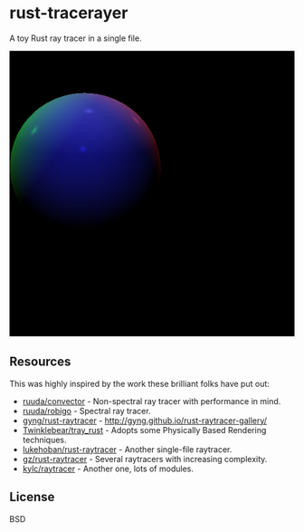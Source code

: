 # rust-tracerayer

A toy Rust ray tracer in a single file.

![](out.png)

## Resources

This was highly inspired by the work these brilliant folks have put out:

- [ruuda/convector](https://github.com/ruuda/convector) - Non-spectral ray tracer with performance in mind.
- [ruuda/robigo](https://github.com/ruuda/robigo-luculenta) - Spectral ray tracer.
- [gyng/rust-raytracer](https://github.com/gyng/rust-raytracer) - http://gyng.github.io/rust-raytracer-gallery/
- [Twinklebear/tray\_rust](https://github.com/Twinklebear/tray_rust) - Adopts some Physically Based Rendering techniques.
- [lukehoban/rust-raytracer](https://github.com/lukehoban/rust-raytracer/blob/master/src/main.rs) - Another single-file raytracer.
- [gz/rust-raytracer](https://github.com/gz/rust-raytracer) - Several raytracers with increasing complexity.
- [kylc/raytracer](https://github.com/kylc/raytracer) - Another one, lots of modules.

## License

BSD
